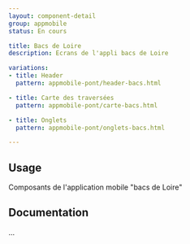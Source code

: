 ```yaml
---
layout: component-detail
group: appmobile
status: En cours

title: Bacs de Loire
description: Ecrans de l'appli bacs de Loire

variations:
- title: Header
  pattern: appmobile-pont/header-bacs.html

- title: Carte des traversées
  pattern: appmobile-pont/carte-bacs.html

- title: Onglets
  pattern: appmobile-pont/onglets-bacs.html

---
```



## Usage

Composants de l'application mobile "bacs de Loire"

## Documentation




...
